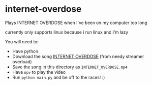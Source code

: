 # internet-overdose
Plays INTERNET OVERDOSE when I've been on my computer too long

currently only supports linux because i run linux and i'm lazy

You will need to:
- Have python
- Download the song [INTERNET OVERDOSE](https://www.youtube.com/watch?v=BnkhBwzBqlQ) (from needy streamer overload)
- Save the song in this directory as `INTERNET_OVERDOSE.mp4`
- Have `mpv` to play the video
- Run `python main.py` and be off to the races! :)

